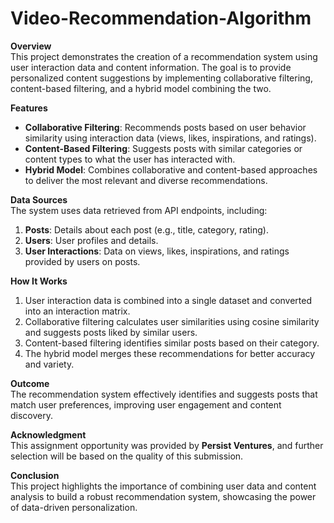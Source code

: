 # Video-Recommendation-Algorithm

**Overview**  
This project demonstrates the creation of a recommendation system using user interaction data and content information. The goal is to provide personalized content suggestions by implementing collaborative filtering, content-based filtering, and a hybrid model combining the two.  

**Features**  
- **Collaborative Filtering**: Recommends posts based on user behavior similarity using interaction data (views, likes, inspirations, and ratings).  
- **Content-Based Filtering**: Suggests posts with similar categories or content types to what the user has interacted with.  
- **Hybrid Model**: Combines collaborative and content-based approaches to deliver the most relevant and diverse recommendations.  

**Data Sources**  
The system uses data retrieved from API endpoints, including:  
1. **Posts**: Details about each post (e.g., title, category, rating).  
2. **Users**: User profiles and details.  
3. **User Interactions**: Data on views, likes, inspirations, and ratings provided by users on posts.  

**How It Works**  
1. User interaction data is combined into a single dataset and converted into an interaction matrix.  
2. Collaborative filtering calculates user similarities using cosine similarity and suggests posts liked by similar users.  
3. Content-based filtering identifies similar posts based on their category.  
4. The hybrid model merges these recommendations for better accuracy and variety.  

**Outcome**  
The recommendation system effectively identifies and suggests posts that match user preferences, improving user engagement and content discovery.  

**Acknowledgment**  
This assignment opportunity was provided by **Persist Ventures**, and further selection will be based on the quality of this submission.  

**Conclusion**  
This project highlights the importance of combining user data and content analysis to build a robust recommendation system, showcasing the power of data-driven personalization.
